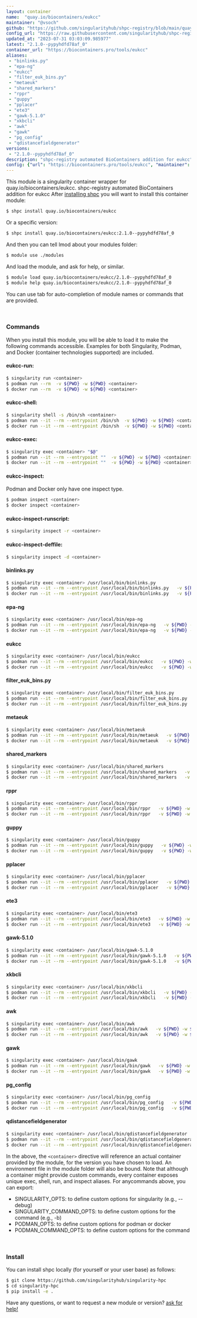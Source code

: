 ```yaml
---
layout: container
name:  "quay.io/biocontainers/eukcc"
maintainer: "@vsoch"
github: "https://github.com/singularityhub/shpc-registry/blob/main/quay.io/biocontainers/eukcc/container.yaml"
config_url: "https://raw.githubusercontent.com/singularityhub/shpc-registry/main/quay.io/biocontainers/eukcc/container.yaml"
updated_at: "2023-07-31 03:03:09.985977"
latest: "2.1.0--pypyhdfd78af_0"
container_url: "https://biocontainers.pro/tools/eukcc"
aliases:
 - "binlinks.py"
 - "epa-ng"
 - "eukcc"
 - "filter_euk_bins.py"
 - "metaeuk"
 - "shared_markers"
 - "rppr"
 - "guppy"
 - "pplacer"
 - "ete3"
 - "gawk-5.1.0"
 - "xkbcli"
 - "awk"
 - "gawk"
 - "pg_config"
 - "qdistancefieldgenerator"
versions:
 - "2.1.0--pypyhdfd78af_0"
description: "shpc-registry automated BioContainers addition for eukcc"
config: {"url": "https://biocontainers.pro/tools/eukcc", "maintainer": "@vsoch", "description": "shpc-registry automated BioContainers addition for eukcc", "latest": {"2.1.0--pypyhdfd78af_0": "sha256:5d12324186ac9d29b62326338aba059c97e51094fc51e87447f61d0b46cb96d4"}, "tags": {"2.1.0--pypyhdfd78af_0": "sha256:5d12324186ac9d29b62326338aba059c97e51094fc51e87447f61d0b46cb96d4"}, "docker": "quay.io/biocontainers/eukcc", "aliases": {"binlinks.py": "/usr/local/bin/binlinks.py", "epa-ng": "/usr/local/bin/epa-ng", "eukcc": "/usr/local/bin/eukcc", "filter_euk_bins.py": "/usr/local/bin/filter_euk_bins.py", "metaeuk": "/usr/local/bin/metaeuk", "shared_markers": "/usr/local/bin/shared_markers", "rppr": "/usr/local/bin/rppr", "guppy": "/usr/local/bin/guppy", "pplacer": "/usr/local/bin/pplacer", "ete3": "/usr/local/bin/ete3", "gawk-5.1.0": "/usr/local/bin/gawk-5.1.0", "xkbcli": "/usr/local/bin/xkbcli", "awk": "/usr/local/bin/awk", "gawk": "/usr/local/bin/gawk", "pg_config": "/usr/local/bin/pg_config", "qdistancefieldgenerator": "/usr/local/bin/qdistancefieldgenerator"}}
---
```


This module is a singularity container wrapper for quay.io/biocontainers/eukcc.
shpc-registry automated BioContainers addition for eukcc
After [installing shpc](#install) you will want to install this container module:


```bash
$ shpc install quay.io/biocontainers/eukcc
```

Or a specific version:

```bash
$ shpc install quay.io/biocontainers/eukcc:2.1.0--pypyhdfd78af_0
```

And then you can tell lmod about your modules folder:

```bash
$ module use ./modules
```

And load the module, and ask for help, or similar.

```bash
$ module load quay.io/biocontainers/eukcc/2.1.0--pypyhdfd78af_0
$ module help quay.io/biocontainers/eukcc/2.1.0--pypyhdfd78af_0
```

You can use tab for auto-completion of module names or commands that are provided.

<br>

### Commands

When you install this module, you will be able to load it to make the following commands accessible.
Examples for both Singularity, Podman, and Docker (container technologies supported) are included.

#### eukcc-run:

```bash
$ singularity run <container>
$ podman run --rm  -v ${PWD} -w ${PWD} <container>
$ docker run --rm  -v ${PWD} -w ${PWD} <container>
```

#### eukcc-shell:

```bash
$ singularity shell -s /bin/sh <container>
$ podman run --it --rm --entrypoint /bin/sh  -v ${PWD} -w ${PWD} <container>
$ docker run --it --rm --entrypoint /bin/sh  -v ${PWD} -w ${PWD} <container>
```

#### eukcc-exec:

```bash
$ singularity exec <container> "$@"
$ podman run --it --rm --entrypoint ""  -v ${PWD} -w ${PWD} <container> "$@"
$ docker run --it --rm --entrypoint ""  -v ${PWD} -w ${PWD} <container> "$@"
```

#### eukcc-inspect:

Podman and Docker only have one inspect type.

```bash
$ podman inspect <container>
$ docker inspect <container>
```

#### eukcc-inspect-runscript:

```bash
$ singularity inspect -r <container>
```

#### eukcc-inspect-deffile:

```bash
$ singularity inspect -d <container>
```


#### binlinks.py

```bash
$ singularity exec <container> /usr/local/bin/binlinks.py
$ podman run --it --rm --entrypoint /usr/local/bin/binlinks.py   -v ${PWD} -w ${PWD} <container> -c " $@"
$ docker run --it --rm --entrypoint /usr/local/bin/binlinks.py   -v ${PWD} -w ${PWD} <container> -c " $@"
```


#### epa-ng

```bash
$ singularity exec <container> /usr/local/bin/epa-ng
$ podman run --it --rm --entrypoint /usr/local/bin/epa-ng   -v ${PWD} -w ${PWD} <container> -c " $@"
$ docker run --it --rm --entrypoint /usr/local/bin/epa-ng   -v ${PWD} -w ${PWD} <container> -c " $@"
```


#### eukcc

```bash
$ singularity exec <container> /usr/local/bin/eukcc
$ podman run --it --rm --entrypoint /usr/local/bin/eukcc   -v ${PWD} -w ${PWD} <container> -c " $@"
$ docker run --it --rm --entrypoint /usr/local/bin/eukcc   -v ${PWD} -w ${PWD} <container> -c " $@"
```


#### filter_euk_bins.py

```bash
$ singularity exec <container> /usr/local/bin/filter_euk_bins.py
$ podman run --it --rm --entrypoint /usr/local/bin/filter_euk_bins.py   -v ${PWD} -w ${PWD} <container> -c " $@"
$ docker run --it --rm --entrypoint /usr/local/bin/filter_euk_bins.py   -v ${PWD} -w ${PWD} <container> -c " $@"
```


#### metaeuk

```bash
$ singularity exec <container> /usr/local/bin/metaeuk
$ podman run --it --rm --entrypoint /usr/local/bin/metaeuk   -v ${PWD} -w ${PWD} <container> -c " $@"
$ docker run --it --rm --entrypoint /usr/local/bin/metaeuk   -v ${PWD} -w ${PWD} <container> -c " $@"
```


#### shared_markers

```bash
$ singularity exec <container> /usr/local/bin/shared_markers
$ podman run --it --rm --entrypoint /usr/local/bin/shared_markers   -v ${PWD} -w ${PWD} <container> -c " $@"
$ docker run --it --rm --entrypoint /usr/local/bin/shared_markers   -v ${PWD} -w ${PWD} <container> -c " $@"
```


#### rppr

```bash
$ singularity exec <container> /usr/local/bin/rppr
$ podman run --it --rm --entrypoint /usr/local/bin/rppr   -v ${PWD} -w ${PWD} <container> -c " $@"
$ docker run --it --rm --entrypoint /usr/local/bin/rppr   -v ${PWD} -w ${PWD} <container> -c " $@"
```


#### guppy

```bash
$ singularity exec <container> /usr/local/bin/guppy
$ podman run --it --rm --entrypoint /usr/local/bin/guppy   -v ${PWD} -w ${PWD} <container> -c " $@"
$ docker run --it --rm --entrypoint /usr/local/bin/guppy   -v ${PWD} -w ${PWD} <container> -c " $@"
```


#### pplacer

```bash
$ singularity exec <container> /usr/local/bin/pplacer
$ podman run --it --rm --entrypoint /usr/local/bin/pplacer   -v ${PWD} -w ${PWD} <container> -c " $@"
$ docker run --it --rm --entrypoint /usr/local/bin/pplacer   -v ${PWD} -w ${PWD} <container> -c " $@"
```


#### ete3

```bash
$ singularity exec <container> /usr/local/bin/ete3
$ podman run --it --rm --entrypoint /usr/local/bin/ete3   -v ${PWD} -w ${PWD} <container> -c " $@"
$ docker run --it --rm --entrypoint /usr/local/bin/ete3   -v ${PWD} -w ${PWD} <container> -c " $@"
```


#### gawk-5.1.0

```bash
$ singularity exec <container> /usr/local/bin/gawk-5.1.0
$ podman run --it --rm --entrypoint /usr/local/bin/gawk-5.1.0   -v ${PWD} -w ${PWD} <container> -c " $@"
$ docker run --it --rm --entrypoint /usr/local/bin/gawk-5.1.0   -v ${PWD} -w ${PWD} <container> -c " $@"
```


#### xkbcli

```bash
$ singularity exec <container> /usr/local/bin/xkbcli
$ podman run --it --rm --entrypoint /usr/local/bin/xkbcli   -v ${PWD} -w ${PWD} <container> -c " $@"
$ docker run --it --rm --entrypoint /usr/local/bin/xkbcli   -v ${PWD} -w ${PWD} <container> -c " $@"
```


#### awk

```bash
$ singularity exec <container> /usr/local/bin/awk
$ podman run --it --rm --entrypoint /usr/local/bin/awk   -v ${PWD} -w ${PWD} <container> -c " $@"
$ docker run --it --rm --entrypoint /usr/local/bin/awk   -v ${PWD} -w ${PWD} <container> -c " $@"
```


#### gawk

```bash
$ singularity exec <container> /usr/local/bin/gawk
$ podman run --it --rm --entrypoint /usr/local/bin/gawk   -v ${PWD} -w ${PWD} <container> -c " $@"
$ docker run --it --rm --entrypoint /usr/local/bin/gawk   -v ${PWD} -w ${PWD} <container> -c " $@"
```


#### pg_config

```bash
$ singularity exec <container> /usr/local/bin/pg_config
$ podman run --it --rm --entrypoint /usr/local/bin/pg_config   -v ${PWD} -w ${PWD} <container> -c " $@"
$ docker run --it --rm --entrypoint /usr/local/bin/pg_config   -v ${PWD} -w ${PWD} <container> -c " $@"
```


#### qdistancefieldgenerator

```bash
$ singularity exec <container> /usr/local/bin/qdistancefieldgenerator
$ podman run --it --rm --entrypoint /usr/local/bin/qdistancefieldgenerator   -v ${PWD} -w ${PWD} <container> -c " $@"
$ docker run --it --rm --entrypoint /usr/local/bin/qdistancefieldgenerator   -v ${PWD} -w ${PWD} <container> -c " $@"
```



In the above, the `<container>` directive will reference an actual container provided
by the module, for the version you have chosen to load. An environment file in the
module folder will also be bound. Note that although a container
might provide custom commands, every container exposes unique exec, shell, run, and
inspect aliases. For anycommands above, you can export:

 - SINGULARITY_OPTS: to define custom options for singularity (e.g., --debug)
 - SINGULARITY_COMMAND_OPTS: to define custom options for the command (e.g., -b)
 - PODMAN_OPTS: to define custom options for podman or docker
 - PODMAN_COMMAND_OPTS: to define custom options for the command

<br>

### Install

You can install shpc locally (for yourself or your user base) as follows:

```bash
$ git clone https://github.com/singularityhub/singularity-hpc
$ cd singularity-hpc
$ pip install -e .
```

Have any questions, or want to request a new module or version? [ask for help!](https://github.com/singularityhub/singularity-hpc/issues)